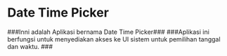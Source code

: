 # Date Time Picker
###Inni adalah Aplikasi bernama Date Time Picker###
###Aplikasi ini berfungsi untuk menyediakan akses ke UI sistem untuk pemilihan tanggal dan waktu. ###
